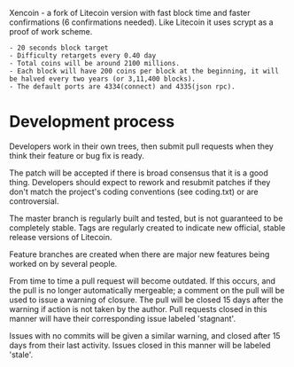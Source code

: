 Xencoin - a fork of Litecoin version with fast block time and faster confirmations (6 confirmations needed). Like Litecoin it uses scrypt as a proof of work scheme.

	- 20 seconds block target
	- Difficulty retargets every 0.40 day
	- Total coins will be around 2100 millions. 
	- Each block will have 200 coins per block at the beginning, it will be halved every two years (or 3,11,400 blocks).
	- The default ports are 4334(connect) and 4335(json rpc).


Development process
===================

Developers work in their own trees, then submit pull requests when
they think their feature or bug fix is ready.

The patch will be accepted if there is broad consensus that it is a
good thing.  Developers should expect to rework and resubmit patches
if they don't match the project's coding conventions (see coding.txt)
or are controversial.

The master branch is regularly built and tested, but is not guaranteed
to be completely stable. Tags are regularly created to indicate new
official, stable release versions of Litecoin.

Feature branches are created when there are major new features being
worked on by several people.

From time to time a pull request will become outdated. If this occurs, and
the pull is no longer automatically mergeable; a comment on the pull will
be used to issue a warning of closure. The pull will be closed 15 days
after the warning if action is not taken by the author. Pull requests closed
in this manner will have their corresponding issue labeled 'stagnant'.

Issues with no commits will be given a similar warning, and closed after
15 days from their last activity. Issues closed in this manner will be 
labeled 'stale'. 
